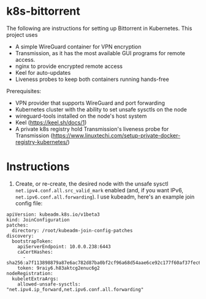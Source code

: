# k8s-bittorrent

The following are instructions for setting up Bittorrent in Kubernetes. This project uses
* A simple WireGuard container for VPN encryption
* Transmission, as it has the most available GUI programs for remote access.
* nginx to provide encrypted remote access
* Keel for auto-updates
* Liveness probes to keep both containers running hands-free

Prerequisites:
* VPN provider that supports WireGuard and port forwarding
* Kubernetes cluster with the ability to set unsafe sysctls on the node
* wireguard-tools installed on the node's host system
* Keel (https://keel.sh/docs/1)
* A private k8s registry hold Transmission's liveness probe for Transmission (https://www.linuxtechi.com/setup-private-docker-registry-kubernetes/)

# Instructions

1. Create, or re-create, the desired node with the unsafe sysctl `net.ipv4.conf.all.src_valid_mark` enabled (and, if you want IPv6, `net.ipv6.conf.all.forwarding`). I use kubeadm, here's an example join config file:

```
apiVersion: kubeadm.k8s.io/v1beta3
kind: JoinConfiguration
patches:
  directory: /root/kubeadm-join-config-patches
discovery:
  bootstrapToken:
    apiServerEndpoint: 10.0.0.238:6443
    caCertHashes: 
      - sha256:a7f113898879a87e6ac782d87ba0bf2cf96a68d54aae6ce92c177f60af37fec6
    token: 9raiy6.h83aktcg2enuc6g2
nodeRegistration:
  kubeletExtraArgs:
    allowed-unsafe-sysctls: "net.ipv4.ip_forward,net.ipv6.conf.all.forwarding"
```
